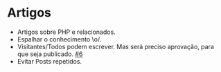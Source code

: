 # Artigos

* Artigos sobre PHP e relacionados.
* Espalhar o conhecimento \o/.
* Visitantes/Todos podem escrever. Mas será preciso aprovação, para que seja publicado. [#6](https://github.com/php-pr/layout-site/issues/6#issuecomment-71217305)
* Evitar Posts repetidos.
